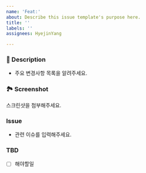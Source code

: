 ```yaml
---
name: 'Feat:'
about: Describe this issue template's purpose here.
title: ''
labels: ''
assignees: HyejinYang

---
```


### 🔑 Description
- 주요 변경사항 목록을 알려주세요.

### 🏞 Screenshot
스크린샷을 첨부해주세요.

### Issue
- 관련 이슈를 입력해주세요.

### TBD
- [ ] 해야할일
